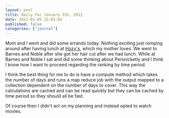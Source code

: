 ```yaml
---
layout: post
title: Daily for January 5th, 2012
date: 2012-01-05 22:01:02
published: false
categories: ["journal"]
---
```

 
Mom and I went and did some errands today. Nothing exciting just romping around after having lunch at [Hozy's](http://www.hozysgrill.com/), which my mother loves. We went to Barnes and Noble after she got her hair cut after we had lunch. While at Barnes and Noble I sat and did some thinking about Persnicketly and I think I know how I want to proceed regarding the ranking by time period.

I think the best thing for me to do is have a compute method which takes the number of days and runs a map reduce job with the output mapped to a collection dependent on the number of days to cover. This way the calculations are cached and can be read quickly but they can be cached by time period so they should all be fast.

Of course then I didn't act on my planning and instead opted to watch movies.

